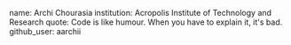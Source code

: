 name: Archi Chourasia
institution: Acropolis Institute of Technology and Research
quote: Code is like humour. When you have to explain it, it's bad.
github_user: aarchii
